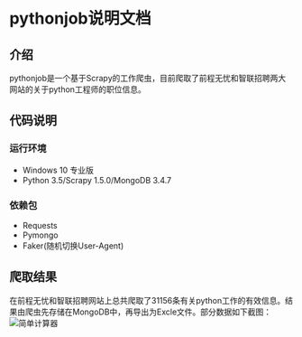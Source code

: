 pythonjob说明文档
==
介绍
 - 
pythonjob是一个基于Scrapy的工作爬虫，目前爬取了前程无忧和智联招聘两大网站的关于python工程师的职位信息。<br>

代码说明
--
### 运行环境
* Windows 10 专业版<br>
* Python 3.5/Scrapy 1.5.0/MongoDB 3.4.7<br>

### 依赖包
* Requests<br>
* Pymongo<br>
* Faker(随机切换User-Agent)<br>

爬取结果
-
在前程无忧和智联招聘网站上总共爬取了31156条有关python工作的有效信息。结果由爬虫先存储在MongoDB中，再导出为Excle文件。部分数据如下截图：<br>
![简单计算器](https://github.com/lanluyu/pythonjob/tree/master/pythonjob/job.PNG)

